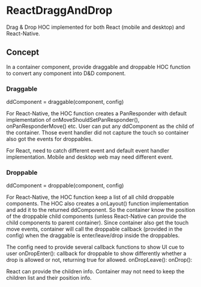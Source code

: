 # ReactDraggAndDrop
Drag &amp; Drop HOC implemented for both React (mobile and desktop) and React-Native.

## Concept
In a container component, provide draggable and droppable HOC function to convert any component into D&D  component.

### Draggable
ddComponent = draggable(component, config)

For React-Native, the HOC function creates a PanResponder with default implementation of onMoveShouldSetPanResponder(), onPanResponderMove() etc. User can put any ddComponent as the child of the container. Those event handler did not capture the touch so container also got the events for droppables.


For React, need to catch different event and default event handler implementation. Mobile and desktop web may need different event.

### Droppable
ddComponent = droppable(component, config)

For React-Native, the HOC function keep a list of all child droppable components. The HOC also creates a onLayout() function implementation and add it to the returned ddComponent. So the container know the position of the droppable child components (unless React-Native can provide the child components to parent container). Since container also get the touch move events, container will call the droppable callback (provided in the config) when the draggable is enter/leave/drop inside the droppables.

The config need to provide several callback functions to show UI cue to user
onDropEnter(): callback for droppable to show differently whether a drop is allowed or not, returning true for allowed.
onDropLeave():
onDrop():

React can provide the children info. Container may not need to keep the children list and their position info. 
